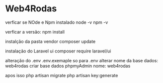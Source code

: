 # Web4Rodas
verficar se NOde e Npm instalado 
node -v 
npm -v


verficar a versão:
npm install 

instalção da pasta vendor 
composer update 

instalação do Laravel ui
composer require laravel/ui

alteração do .env
.env.exemaple so para .env
alterar nome da base dados: web4rodas 
criar base dados phpmyAdmin nome: web4rodas


apos isso php artisan migrate 
php artisan key:generate
